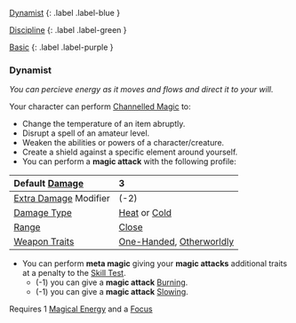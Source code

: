 
[Dynamist](Game/Character-Development#Dynamist)
{: .label .label-blue }

[Discipline](Game/Character-Development#Discipline)
{: .label .label-green }

[Basic](Game/Character-Development#Basic)
{: .label .label-purple }
### Dynamist
*You can percieve energy as it moves and flows and direct it to your will.*

Your character can perform [Channelled Magic](Magic#Channelled%20Magic) to:
- Change the temperature of an item abruptly.
- Disrupt a spell of an amateur level.
- Weaken the abilities or powers of a character/creature.
- Create a shield against a specific element around yourself.
- You can perform a **magic attack** with the following profile:

| Default [Damage](Game/Core/Weapons#Damage)                | 3                                                                                        |
| :-------------------------------------------------------- | :--------------------------------------------------------------------------------------- |
| [Extra Damage](Game/Core/Attacks#Extra%20Damage) Modifier | (-2)                                                                                     |
| [Damage Type](Core/Weapons#Damage%20Type)                 | [Heat](Game/Core/Injury#Heat) or [Cold](Game/Core/Injury#Cold)                           |
| [Range](Core/Weapons#Range)                               | [Close](Game/Core/Movement#Close)                                                        |
| [Weapon Traits](Core/Weapon-Traits)                       | [One-Handed](Game/Core/Blocks/One-Handed), [Otherworldly](Game/Core/Blocks/Otherworldly) |

* You can perform **meta magic** giving your **magic attacks** additional traits at a penalty to the [Skill Test](Game/Core/Terminology#Skill%20Test).
	- (-1) you can give a **magic attack** [Burning](Game/Core/Blocks/Burning). 
	- (-1) you can give a **magic attack** [Slowing](Game/Core/Blocks/Slowing).

Requires 1 [Magical Energy](Magic#Magical%20Energy) and a [Focus](Game/Example-Gear#Focus)
